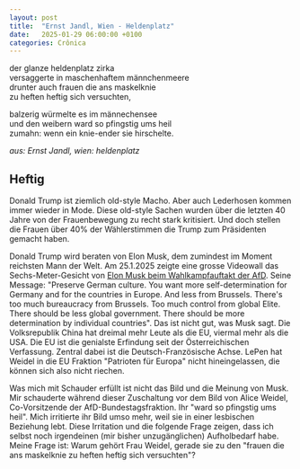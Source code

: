 ```yaml
---
layout: post
title:  "Ernst Jandl, Wien - Heldenplatz"
date:   2025-01-29 06:00:00 +0100
categories: Crônica
---
```


der glanze heldenplatz zirka  
versaggerte in maschenhaftem männchenmeere  
drunter auch frauen die ans maskelknie  
zu heften heftig sich versuchten,

balzerig würmelte es im männechensee  
und den weibern ward so pfingstig ums heil  
zumahn: wenn ein knie-ender sie hirschelte.  

*aus: Ernst Jandl, wien: heldenplatz*

## Heftig
Donald Trump ist ziemlich old-style Macho. Aber auch Lederhosen kommen immer wieder in Mode. Diese old-style Sachen wurden über die letzten 40 Jahre von der Frauenbewegung zu recht stark kritisiert. Und doch stellen die Frauen über 40% der Wählerstimmen die Trump zum Präsidenten gemacht haben.

Donald Trump wird beraten von Elon Musk, dem zumindest im Moment reichsten Mann der Welt. Am 25.1.2025 zeigte eine grosse Videowall das Sechs-Meter-Gesicht von [Elon Musk beim Wahlkampfauftakt der AfD](https://www.youtube.com/watch?v=BmV4sVWQLyQ). Seine Message: "Preserve German culture. You want more self-determination for Germany and for the countries in Europe. And less from Brussels. There's too much bureaucracy from Brussels. Too much control from global Elite. There should be less global government. There should be more determination by individual countries". Das ist nicht gut, was Musk sagt. Die Volksrepublik China hat dreimal mehr Leute als die EU, viermal mehr als die USA. Die EU ist die genialste Erfindung seit der Österreichischen Verfassung. Zentral dabei ist die Deutsch-Französische Achse. LePen hat Weidel in die EU Fraktion "Patrioten für Europa" nicht hineingelassen, die können sich also nicht riechen.

Was mich mit Schauder erfüllt ist nicht das Bild und die Meinung von Musk. Mir schauderte während dieser Zuschaltung vor dem Bild von Alice Weidel, Co-Vorsitzende der AfD-Bundestagsfraktion. Ihr "ward so pfingstig ums heil". Mich irritierte ihr Bild umso mehr, weil sie in einer lesbischen Beziehung lebt. Diese Irritation und die folgende Frage zeigen, dass ich selbst noch irgendeinen (mir bisher unzugänglichen) Aufholbedarf habe. Meine Frage ist: Warum gehört Frau Weidel, gerade sie zu den "frauen die ans maskelknie zu heften heftig sich versuchten"?

